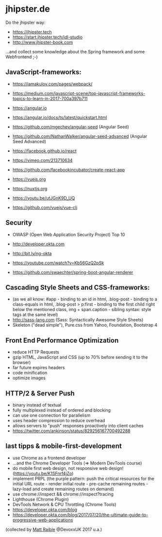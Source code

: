 # jhipster.de

Do the jhipster way:
- https://jhipster.tech
- https://start.jhipster.tech/jdl-studio
- http://www.jhipster-book.com

...and collect some knowledge about the Spring framework and some Webfrontend ;-)

## JavaScript-frameworks:

- https://iamakulov.com/pages/webpack/
- https://medium.com/javascript-scene/top-javascript-frameworks-topics-to-learn-in-2017-700a397b711

- https://angular.io
- https://angular.io/docs/ts/latest/quickstart.html
- https://github.com/mgechev/angular-seed (Angular Seed)
- https://github.com/NathanWalker/angular-seed-advanced (Angular Seed Advanced)

- https://facebook.github.io/react
- https://vimeo.com/213710634
- https://github.com/facebookincubator/create-react-app

- https://vuejs.org
- https://nuxtjs.org
- https://youtu.be/utJGnK9D_UQ
- https://github.com/vuejs/vue-cli

## Security

- OWASP (Open Web Application Security Project) Top 10
- http://developer.okta.com
- http://bit.ly/ng-okta
- https://youtube.com/watch?v=Kb56GzQ2pSk

- https://github.com/swaechter/spring-boot-angular-renderer

## Cascading Style Sheets and CSS-frameworks:

- (as we all know: #app - binding to an id in html, .blog-post - binding to a class-equals in html, .blog-post > p:first - binding to the first child right below the mentioned class,
img + span.caption - sibling syntax: style tags at the same level)
- http://sass-lang.com (Sass: Syntactically Awesome Style Sheets)
- Skeleton ("dead simple"), Pure.css from Yahoo, Foundation, Bootstrap 4

## Front End Performance Optimization

- reduce HTTP Requests
- gzip HTML, JavaScript and CSS (up to 70% before sending it to the browser)
- far future expires headers
- code minification
- optimize images

## HTTP/2 & Server Push

- binary instead of textual
- fully multiplexed instead of ordered and blocking
- can use one connection for parallelism
- uses header compression to reduce overhead
- allows servers to "push" responses proactively into client caches
- https://twitter.com/ankinson/status/829256167700492288

## last tipps & mobile-first-development
- use Chrome as a frontend developer
- ...and the Chrome Developer Tools (=> Modern DevTools course)
- do mobile first web design, not responsive web design! (https://youtu.be/K1SFnrf4jZo)
- implement PRPL (the purple pattern: push the critical resources for the initial URL route - render initial route - pre-cache remaining routes - lazy-load and create remaining routes on demand)
- use chrome://inspect && chrome://inspect?tracing
- Lighthouse (Chrome Plugin)
- DevTools Network & CPU Throttling (Chrome Tools)
- https://developer.okta.com/blog
- https://developer.okta.com/blog/2017/07/20/the-ultimate-guide-to-progressive-web-applications


(collected by [Matt Raible](https://github.com/mraible) @DevoxxUK 2017 u.a.)
